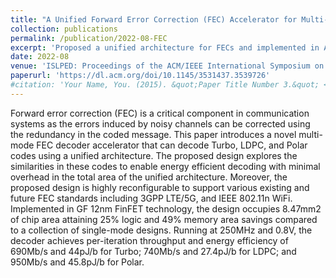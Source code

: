 ```yaml
---
title: "A Unified Forward Error Correction (FEC) Accelerator for Multi-Mode Turbo, LDPC, and Polar Decoding"
collection: publications
permalink: /publication/2022-08-FEC
excerpt: 'Proposed a unified architecture for FECs and implemented in ASIC.'
date: 2022-08
venue: 'ISLPED: Proceedings of the ACM/IEEE International Symposium on Low Power Electronics and Design'
paperurl: 'https://dl.acm.org/doi/10.1145/3531437.3539726'
#citation: 'Your Name, You. (2015). &quot;Paper Title Number 3.&quot; <i>Journal 1</i>. 1(3).'
---
```


Forward error correction (FEC) is a critical component in communication systems as the errors induced by noisy channels can be corrected using the redundancy in the coded message. This paper introduces a novel multi-mode FEC decoder accelerator that can decode Turbo, LDPC, and Polar codes using a unified architecture. The proposed design explores the similarities in these codes to enable energy efficient decoding with minimal overhead in the total area of the unified architecture. Moreover, the proposed design is highly reconfigurable to support various existing and future FEC standards including 3GPP LTE/5G, and IEEE 802.11n WiFi. Implemented in GF 12nm FinFET technology, the design occupies 8.47mm2 of chip area attaining 25% logic and 49% memory area savings compared to a collection of single-mode designs. Running at 250MHz and 0.8V, the decoder achieves per-iteration throughput and energy efficiency of 690Mb/s and 44pJ/b for Turbo; 740Mb/s and 27.4pJ/b for LDPC; and 950Mb/s and 45.8pJ/b for Polar.